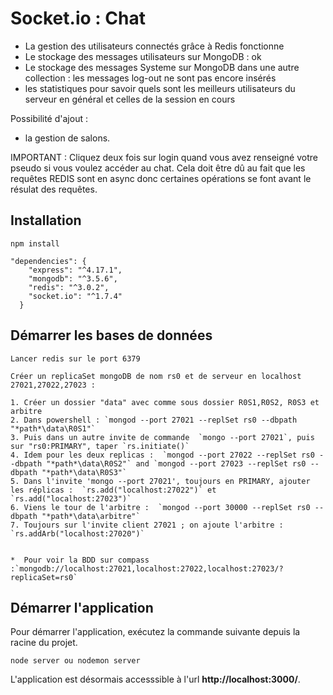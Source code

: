 # Socket.io : Chat
- La gestion des utilisateurs connectés grâce à Redis fonctionne
- Le stockage des messages utilisateurs sur MongoDB : ok
- Le stockage des messages Systeme sur MongoDB dans une autre collection : les messages log-out ne sont pas encore insérés
- les statistiques pour savoir quels sont les meilleurs utilisateurs du serveur en général et celles de la session en cours

Possibilité d'ajout :
- la gestion de salons.


IMPORTANT : Cliquez deux fois sur login quand vous avez renseigné votre pseudo si vous voulez accéder au chat. 
Cela doit être dû au fait que les requêtes REDIS sont en async donc certaines opérations se font avant le résulat des requêtes.

## Installation
```
npm install

"dependencies": {
    "express": "^4.17.1",
    "mongodb": "^3.5.6",
    "redis": "^3.0.2",
    "socket.io": "^1.7.4"
  }
```

## Démarrer les bases de données

```
Lancer redis sur le port 6379

Créer un replicaSet mongoDB de nom rs0 et de serveur en localhost 27021,27022,27023 :

1. Créer un dossier "data" avec comme sous dossier R0S1,R0S2, R0S3 et arbitre
2. Dans powershell : `mongod --port 27021 --replSet rs0 --dbpath "*path*\data\R0S1"`
3. Puis dans un autre invite de commande  `mongo --port 27021`, puis sur "rs0:PRIMARY", taper `rs.initiate()`
4. Idem pour les deux replicas :  `mongod --port 27022 --replSet rs0 --dbpath "*path*\data\R0S2"` and `mongod --port 27023 --replSet rs0 --dbpath "*path*\data\R0S3"`
5. Dans l'invite 'mongo --port 27021', toujours en PRIMARY, ajouter les réplicas :  `rs.add("localhost:27022")` et `rs.add("localhost:27023")`
6. Viens le tour de l'arbitre :  `mongod --port 30000 --replSet rs0 --dbpath "*path*\data\arbitre"`
7. Toujours sur l'invite client 27021 ; on ajoute l'arbitre : `rs.addArb("localhost:27020")`


*  Pour voir la BDD sur compass :`mongodb://localhost:27021,localhost:27022,localhost:27023/?replicaSet=rs0`
```

## Démarrer l'application

Pour démarrer l'application, exécutez la commande suivante depuis la racine du projet.
```
node server ou nodemon server
```

L'application est désormais accesssible à l'url **http://localhost:3000/**.

